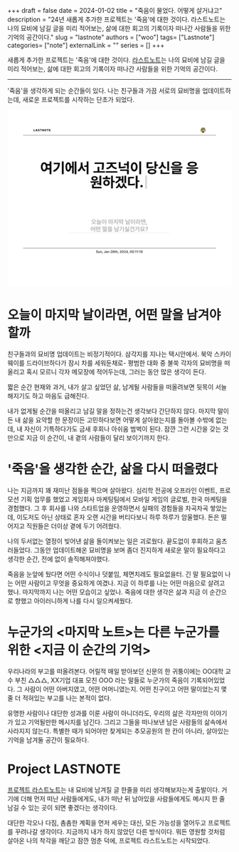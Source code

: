 +++ 
draft = false
date = 2024-01-02
title = "죽음이 물었다. 어떻게 살거냐고"
description = "24년 새롭게 추가한 프로젝트는 '죽음'에 대한 것이다. 라스트노트는 나의 묘비에 남길 글을 미리 적어보는, 삶에 대한 회고의 기록이자 떠나간 사람들을 위한 기억의 공간이다."
slug = "lastnote"
authors = ["woo"]
tags= ["Lastnote"]
categories= ["note"]
externalLink = ""
series = []
+++

새롭게 추가한 프로젝트는 '죽음'에 대한 것이다. [라스트노트](https://lastnote.xyz)는 나의 묘비에 남길 글을 미리 적어보는, 삶에 대한 회고의 기록이자 떠나간 사람들을 위한 기억의 공간이다.

---

'죽음'을 생각하게 되는 순간들이 있다. 나는 친구들과 가끔 서로의 묘비명을 업데이트하는데, 새로운 프로젝트를 시작하는 단초가 되었다.

![](/images/lastnote.png)

# 오늘이 마지막 날이라면, 어떤 말을 남겨야할까
친구들과의 묘비명 업데이트는 비정기적이다. 삼각지를 지나는 택시안에서. 북악 스카이웨이를 드라이브하다가 잠시 차를 세워둔채로- 평범한 대화 중 불쑥 각자의 묘비명을 떠올리고 혹시 모르니 각자 메모장에 적어두는데, 그러는 동안 많은 생각이 든다.

짧은 순간 현재와 과거, 내가 살고 싶었던 삶, 남게될 사람들을 떠올려보면 뒷목이 서늘해지기도 하고 마음도 급해진다.

내가 없게될 순간을 떠올리고 남길 말을 정하는건 생각보다 간단하지 않다. 마지막 말이든 내 삶을 요약할 한 문장이든 고민하다보면 어떻게 살아왔는지를 돌아볼 수밖에 없는데, 내 자신이 기특하다가도 금새 후회나 아쉬움 범벅이 된다. 잠깐 그런 시간을 갖는 것만으로 지금 이 순간이, 내 곁의 사람들이 달리 보이기까지 한다.

# '죽음'을 생각한 순간, 삶을 다시 떠올렸다
나는 지금까지 꽤 재미난 점들을 찍으며 살아왔다. 심리학 전공에 오프라인 이벤트, 프로모션 기획 업무를 했었고 게임회사 마케팅팀에서 모바일 게임의 글로벌, 한국 마케팅을 경험했다. 그 후 회사를 나와 스타트업을 운영하면서 실패의 경험들을 차곡차곡 쌓았는데, 이도저도 아닌 상태로 혼자 오랜 시간을 버티다보니 하루 하루가 암울했다. 돈은 떨어지고 직원들은 더이상 곁에 두기 어려웠다.

나의 두서없는 열정이 빚어낸 삶을 돌이켜보는 일은 괴로웠다. 끝도없이 후회하고 움츠러들었다. 그동안 업데이트해온 묘비명을 보며 좀더 진지하게 새로운 말이 필요하다고 생각한 순간, 전에 없이 솔직해져야했다.

죽음을 눈앞에 뒀다면 어떤 수식이나 덧붙임, 체면치레도 필요없을터. 긴 말 필요없이 나는 어떤 사람이고 무엇을 중요하게 여겼나. 지금 이 하루를 나는 어떤 마음으로 살려고 했나. 마지막까지 나는 어떤 모습이고 싶었나. 죽음에 대한 생각은 삶과 지금 이 순간으로 향했고 아이러니하게 나를 다시 일으켜세웠다.

# 누군가의 <마지막 노트>는 다른 누군가를 위한 <지금 이 순간의 기억>
우리나라의 부고를 떠올려본다. 어릴적 매일 받아보던 신문의 한 귀퉁이에는 OO대학 교수 부친 △△△, XX기업 대표 모친 OOO 라는 말들로 누군가의 죽음이 기록되어있었다. 그 사람이 어떤 아버지였고, 어떤 어머니였는지. 어떤 친구이고 어떤 딸이었는지 몇줄 더 적혀있는 부고를 나는 본적이 없다.

유명한 사람이나 대단한 성과를 이룬 사람이 아니더라도, 우리의 삶은 각자만의 이야기가 있고 기억될만한 메시지를 남긴다. 그리고 그들을 떠나보낸 남은 사람들의 삶속에서 사라지지 않는다. 특별한 때가 되어야만 찾게되는 추모공원의 한 칸이 아니라, 살아있는 기억을 남겨둘 공간이 필요하다.

# Project LASTNOTE
[프로젝트 라스트노트](https://lastnote.xyz)는 내 묘비에 남겨질 글 한줄을 미리 생각해보자는게 출발이다. 거기에 더해 먼저 떠난 사람들에게도, 내가 떠난 뒤 남아있을 사람들에게도 메시지 한 줄 남길 수 있는 곳이 되면 좋겠다는 생각이다.

대단한 각오나 다짐, 촘촘한 계획을 먼저 세우는 대신, 모든 가능성을 열어두고 프로젝트를 꾸려나갈 생각이다. 지금까지 내가 하지 않았던 다른 방식이다. 뭐든 영원할 것처럼 살아온 나의 착각을 깨닫고 잠깐 멈춘 덕에, 프로젝트 라스트노트는 시작되었다.

